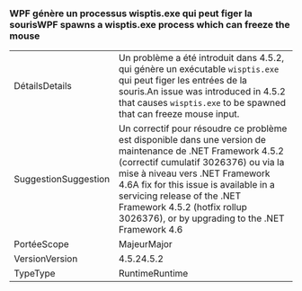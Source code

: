 ### <a name="wpf-spawns-a-wisptisexe-process-which-can-freeze-the-mouse"></a><span data-ttu-id="ba349-101">WPF génère un processus wisptis.exe qui peut figer la souris</span><span class="sxs-lookup"><span data-stu-id="ba349-101">WPF spawns a wisptis.exe process which can freeze the mouse</span></span>

|   |   |
|---|---|
|<span data-ttu-id="ba349-102">Détails</span><span class="sxs-lookup"><span data-stu-id="ba349-102">Details</span></span>|<span data-ttu-id="ba349-103">Un problème a été introduit dans 4.5.2, qui génère un exécutable <code>wisptis.exe</code> qui peut figer les entrées de la souris.</span><span class="sxs-lookup"><span data-stu-id="ba349-103">An issue was introduced in 4.5.2 that causes <code>wisptis.exe</code> to be spawned that can freeze mouse input.</span></span>|
|<span data-ttu-id="ba349-104">Suggestion</span><span class="sxs-lookup"><span data-stu-id="ba349-104">Suggestion</span></span>|<span data-ttu-id="ba349-105">Un correctif pour résoudre ce problème est disponible dans une version de maintenance de .NET Framework 4.5.2 (correctif cumulatif 3026376) ou via la mise à niveau vers .NET Framework 4.6</span><span class="sxs-lookup"><span data-stu-id="ba349-105">A fix for this issue is available in a servicing release of the .NET Framework 4.5.2 (hotfix rollup 3026376), or by upgrading to the .NET Framework 4.6</span></span>|
|<span data-ttu-id="ba349-106">Portée</span><span class="sxs-lookup"><span data-stu-id="ba349-106">Scope</span></span>|<span data-ttu-id="ba349-107">Majeur</span><span class="sxs-lookup"><span data-stu-id="ba349-107">Major</span></span>|
|<span data-ttu-id="ba349-108">Version</span><span class="sxs-lookup"><span data-stu-id="ba349-108">Version</span></span>|<span data-ttu-id="ba349-109">4.5.2</span><span class="sxs-lookup"><span data-stu-id="ba349-109">4.5.2</span></span>|
|<span data-ttu-id="ba349-110">Type</span><span class="sxs-lookup"><span data-stu-id="ba349-110">Type</span></span>|<span data-ttu-id="ba349-111">Runtime</span><span class="sxs-lookup"><span data-stu-id="ba349-111">Runtime</span></span>|

